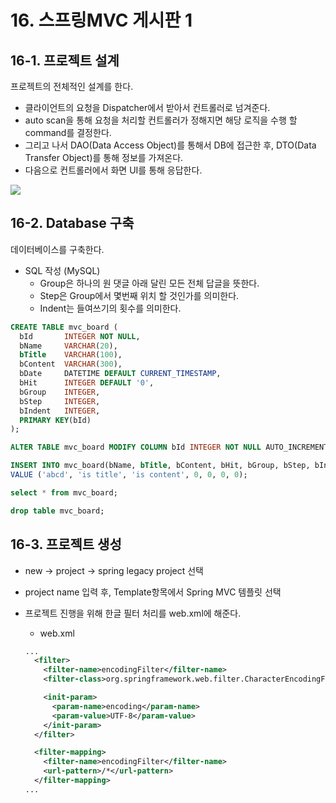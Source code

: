 # 16. 스프링MVC 게시판 1

## 16-1. 프로젝트 설계

프로젝트의 전체적인 설계를 한다.

* 클라이언트의 요청을 Dispatcher에서 받아서 컨트롤러로 넘겨준다.
*  auto scan을 통해 요청을 처리할 컨트롤러가 정해지면 해당 로직을 수행 할 command를 결정한다.
* 그리고 나서 DAO(Data Access Object)를 통해서 DB에 접근한 후, DTO(Data Transfer Object)를 통해 정보를 가져온다.
* 다음으로 컨트롤러에서 화면 UI를 통해 응답한다.

![](https://github.com/namjunemy/TIL/blob/master/Spring/img/spring_mvc_1.png?raw=true)

  

## 16-2. Database 구축

데이터베이스를 구축한다.

* SQL 작성 (MySQL)
  * Group은 하나의 원 댓글 아래 달린 모든 전체 답글을 뜻한다.
  * Step은 Group에서 몇번째 위치 할 것인가를 의미한다.
  * Indent는 들여쓰기의 횟수를 의미한다.

```sql
CREATE TABLE mvc_board (
  bId		INTEGER NOT NULL,
  bName		VARCHAR(20),
  bTitle 	VARCHAR(100),
  bContent	VARCHAR(300),
  bDate		DATETIME DEFAULT CURRENT_TIMESTAMP,
  bHit 		INTEGER DEFAULT '0',
  bGroup	INTEGER,
  bStep		INTEGER,
  bIndent	INTEGER,
  PRIMARY KEY(bId)
);

ALTER TABLE mvc_board MODIFY COLUMN bId INTEGER NOT NULL AUTO_INCREMENT COMMENT 'm_no';

INSERT INTO mvc_board(bName, bTitle, bContent, bHit, bGroup, bStep, bIndent)
VALUE ('abcd', 'is title', 'is content', 0, 0, 0, 0);

select * from mvc_board;

drop table mvc_board;
```

  

## 16-3. 프로젝트 생성

- new -> project -> spring legacy project 선택

- project name 입력 후, Template항목에서 Spring MVC 템플릿 선택

- 프로젝트 진행을 위해 한글 필터 처리를 web.xml에 해준다.

  - web.xml

  ```xml
  ...
    <filter>
      <filter-name>encodingFilter</filter-name>
      <filter-class>org.springframework.web.filter.CharacterEncodingFilter</filter-class>

      <init-param>
        <param-name>encoding</param-name>
        <param-value>UTF-8</param-value>
      </init-param>
    </filter>

    <filter-mapping>
      <filter-name>encodingFilter</filter-name>
      <url-pattern>/*</url-pattern>
    </filter-mapping>
  ...
  ```

  ​
